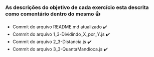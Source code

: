 ### As descrições do objetivo de cada exercício esta descrita como comentário dentro do mesmo :thumbsup:

- Commit do arquivo README.md atualizado :heavy_check_mark:
- Commit do arquivo 1_3-Dividindo_X_por_Y.js :heavy_check_mark:
- Commit do arquivo 2_3-Distancia.js :heavy_check_mark:
- Commit do arquivo 3_3-QuantaMandioca.js :heavy_check_mark:

